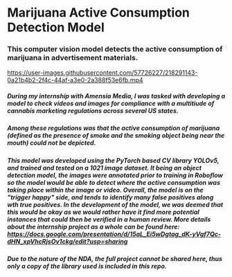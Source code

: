 # Marijuana Active Consumption Detection Model
### This computer vision model detects the active consumption of marijuana in advertisement materials.
https://user-images.githubusercontent.com/57726227/218291143-0a21b4b2-2f4c-44af-a3e0-2a388f53e6fb.mp4
##### During my internship with Amensia Media, I was tasked with developing a model to check videos and images for compliance with a multitiude of cannabis marketing regulations across several US states. 
##### Among these regulations was that the active consumption of marijuana (defined as the presence of smoke and the smoking object being near the mouth) could not be depicted.
##### This model was developed using the PyTorch based CV library YOLOv5, and trained and tested on a 1021 image dataset. It being an object detection model, the images were annotated prior to training in Roboflow so the model would be able to detect where the active consumption was taking place within the image or video. Overall, the model is on the "trigger happy" side, and tends to identify many false positives along wth true positives. In the development of the model, we was deemed that this would be okay as we would rather have it find more potential instances that could then be verified in a human review. More details about the internship project as a whole can be found here: https://docs.google.com/presentation/d/15aL_Ei5wDgtag_dK-yVgf7Qc-dHN_xpVhcRjsOv1ckg/edit?usp=sharing
##### Due to the nature of the NDA, the full project cannot be shared here, thus only a copy of the library used is included in this repo.
